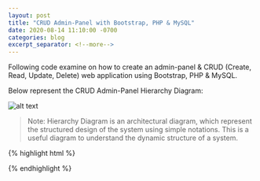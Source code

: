 ```yaml
---
layout: post
title: "CRUD Admin-Panel with Bootstrap, PHP & MySQL"
date: 2020-08-14 11:10:00 -0700
categories: blog
excerpt_separator: <!--more-->
---
```

Following code examine on how to create an admin-panel & CRUD (Create, Read, Update, Delete) web application using Bootstrap, PHP & MySQL. <!--more-->

Below represent the CRUD Admin-Panel Hierarchy Diagram:

![alt text](https://i.imgur.com/jhI2FJh.png)

> Note: Hierarchy Diagram is an architectural diagram, which represent the structured design of the system using simple notations. This is a useful diagram to understand the dynamic structure of a system.

{% highlight html %}

{% endhighlight %}